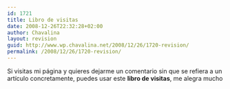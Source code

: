 ```yaml
---
id: 1721
title: Libro de visitas
date: 2008-12-26T22:32:28+02:00
author: Chavalina
layout: revision
guid: http://www.wp.chavalina.net/2008/12/26/1720-revision/
permalink: /2008/12/26/1720-revision/
---
```

Si visitas mi página y quieres dejarme un comentario sin que se refiera a un artículo concretamente, puedes usar este **libro de visitas**, me alegra mucho